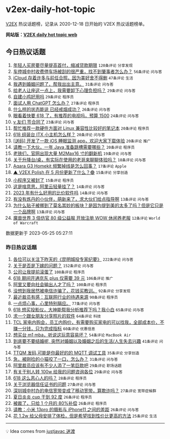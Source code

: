 # v2ex-daily-hot-topic

[V2EX](https://www.v2ex.com/) 热议话题榜，记录从 2020-12-18 日开始的 V2EX 热议话题榜单。

**网站版：[V2EX daily hot topic web](https://boojack.github.io/v2ex-daily-hot-topic-web/)**

## 今日热议话题

<!-- TODAY BEGIN -->

1. [年轻人买房要尽量提高首付，缩减贷款期限](https://www.v2ex.com/t/942740) `120条评论` `分享发现`
1. [车停城中村收费停车场被刮的很严重，找不到肇事者怎么办？](https://www.v2ex.com/t/942734) `56条评论` `问与答`
1. [iCloud 存着许多与前任合照，因为美好舍不得删](https://www.v2ex.com/t/942779) `47条评论` `生活`
1. [我遇到婚姻问题了，帮我出出主意。](https://www.v2ex.com/t/942812) `31条评论` `问与答`
1. [给老人让座这一点上，我需要卸下心理负担吗？](https://www.v2ex.com/t/942804) `29条评论` `问与答`
1. [自建小鸡好用吗](https://www.v2ex.com/t/942748) `29条评论` `程序员`
1. [面试人用 ChatGPT 怎么办？](https://www.v2ex.com/t/942778) `27条评论` `程序员`
1. [什么样的状态能说 已经戒烟成功？](https://www.v2ex.com/t/942760) `26条评论` `问与答`
1. [眼看着快要 618 了，有推荐的电视吗，预算 1500](https://www.v2ex.com/t/942741) `24条评论` `问与答`
1. [v 友们 签合同了](https://www.v2ex.com/t/942751) `23条评论` `问与答`
1. [帮忙推荐一款硬件方面对 Linux 兼容性比较好的笔记本](https://www.v2ex.com/t/942821) `20条评论` `程序员`
1. [618 组装台 ITX 小主机怎么样？](https://www.v2ex.com/t/942799) `20条评论` `问与答`
1. [[送码] 开发了一款 iOS 睡眠监测 app，欢迎大家下载体验](https://www.v2ex.com/t/942783) `20条评论` `推广`
1. [请教一下大伙，一年 Java 准备跳槽需要哪些？](https://www.v2ex.com/t/942767) `20条评论` `程序员`
1. [老铁们，官网出现大量 M2Max16 寸的翻新机](https://www.v2ex.com/t/942777) `19条评论` `问与答`
1. [关于升降台/桌，有实际在使用的老哥来聊聊体验吗？](https://www.v2ex.com/t/942738) `18条评论` `问与答`
1. [Aqara G3 Homekit 频繁掉线是怎么回事？](https://www.v2ex.com/t/942746) `17条评论` `Apple`
1. [▲ V2EX Polish 在 5 月份更新了什么？🟢](https://www.v2ex.com/t/942786) `15条评论` `分享创造`
1. [小程序又被封了](https://www.v2ex.com/t/942750) `15条评论` `程序员`
1. [这是啥意思，阿里云轻量挂了？](https://www.v2ex.com/t/942825) `14条评论` `问与答`
1. [2023 年有什么好用的比价软件吗](https://www.v2ex.com/t/942768) `14条评论` `问与答`
1. [有没有炼丹的小伙伴，萌新来了，求大伙们给点指导啊](https://www.v2ex.com/t/942773) `13条评论` `问与答`
1. [为什么贴子被挪到了莫名其妙的板块？是因为提到美的太多了吗？但是它只是一个品牌啊](https://www.v2ex.com/t/942754) `13条评论` `问与答`
1. [魔兽世界 3 倍仿官 80 级公益服 开放注册 WOW 休闲养老服](https://www.v2ex.com/t/942807) `12条评论` `World of Warcraft`

数据更新于 2023-05-25 05:27:11

<!-- TODAY END -->

### 昨日热议话题

<!-- YESTERDAY BEGIN -->

1. [各位可以关注下昨天的《昆明城投专家纪要》](https://www.v2ex.com/t/942449) `222条评论` `问与答`
1. [关于是否是下嫁的问题？](https://www.v2ex.com/t/942489) `152条评论` `问与答`
1. [公司让我提前滚蛋了](https://www.v2ex.com/t/942502) `108条评论` `程序员`
1. [618 期间开通京东 plus 仅需要 39 元](https://www.v2ex.com/t/942454) `106条评论` `推广`
1. [阿里又要向社会输出人才了吗？](https://www.v2ex.com/t/942452) `100条评论` `程序员`
1. [没想到我居然被电信诈骗了，花钱买教训。](https://www.v2ex.com/t/942642) `92条评论` `分享发现`
1. [最近裁员有感：互联网行业的待遇来源](https://www.v2ex.com/t/942555) `90条评论` `程序员`
1. [一点烦心事，心里特别膈应。](https://www.v2ex.com/t/942472) `77条评论` `问与答`
1. [618 想买投影仪，大神能帮我分析推荐下吗？我小白](https://www.v2ex.com/t/942482) `65条评论` `问与答`
1. [求一个跟女朋友分享照片的软件](https://www.v2ex.com/t/942572) `64条评论` `科技`
1. [TCL 家电内购会，员工内购价，有需要购买家电的可以找我，全部成本价，不赚一分钱，只为完成指标](https://www.v2ex.com/t/942563) `60条评论` `优惠信息`
1. [想买台 m1 mba，听说这玩意容易坏？](https://www.v2ex.com/t/942442) `54条评论` `MacBook Air`
1. [到底要不要结婚呢, 突然对婚姻以及婚姻之后的生活/人生失去兴趣](https://www.v2ex.com/t/942620) `41条评论` `问与答`
1. [TTQM 发码,可能是你最好的的 MQTT 调试工具](https://www.v2ex.com/t/942531) `35条评论` `分享创造`
1. [急，被刚捡的小猫咬了一口，怎么办？](https://www.v2ex.com/t/942624) `31条评论` `问与答`
1. [阿里裁员应该有不少人添了一笔巨款吧](https://www.v2ex.com/t/942608) `29条评论` `职场话题`
1. [有关于别人转 100w 给我的问题咨询各位](https://www.v2ex.com/t/942529) `29条评论` `问与答`
1. [618 这么恶心人的吗？](https://www.v2ex.com/t/942456) `28条评论` `程序员`
1. [关于浏览器信任证书的问题](https://www.v2ex.com/t/942660) `27条评论` `问与答`
1. [深圳城中村办的电信宽带变成了移动宽带，算欺诈吗？](https://www.v2ex.com/t/942656) `27条评论` `宽带症候群`
1. [夏日炎炎 cup 干到 92 度](https://www.v2ex.com/t/942581) `26条评论` `程序员`
1. [​被裁了，只给 1 个月的 80%补偿](https://www.v2ex.com/t/942505) `26条评论` `程序员`
1. [请教：小米 13pro 的摄影与 iPhone11 之间的差距](https://www.v2ex.com/t/942475) `26条评论` `问与答`
1. [花 1.2w 给父母安排了体检，但是希望找到性价比更高的方法](https://www.v2ex.com/t/942514) `25条评论` `生活`

<!-- YESTERDAY END -->

---

💡 Idea comes from [justjavac 迷渡](https://github.com/justjavac/)
